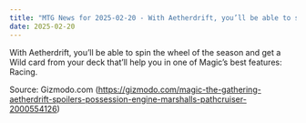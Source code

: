 ```yaml
---
title: "MTG News for 2025-02-20 - With Aetherdrift, you’ll be able to spin the wheel..."
date: 2025-02-20
---
```


With Aetherdrift, you’ll be able to spin the wheel of the season and get a Wild card from your deck that’ll help you in one of Magic’s best features: Racing.

Source: Gizmodo.com (https://gizmodo.com/magic-the-gathering-aetherdrift-spoilers-possession-engine-marshalls-pathcruiser-2000554126)
